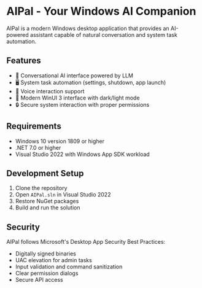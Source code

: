 # AIPal - Your Windows AI Companion

AIPal is a modern Windows desktop application that provides an AI-powered assistant capable of natural conversation and system task automation.

## Features

- 🤖 Conversational AI interface powered by LLM
- 🖥️ System task automation (settings, shutdown, app launch)
- 🎤 Voice interaction support
- 🎨 Modern WinUI 3 interface with dark/light mode
- 🔒 Secure system interaction with proper permissions

## Requirements

- Windows 10 version 1809 or higher
- .NET 7.0 or higher
- Visual Studio 2022 with Windows App SDK workload

## Development Setup

1. Clone the repository
2. Open `AIPal.sln` in Visual Studio 2022
3. Restore NuGet packages
4. Build and run the solution

## Security

AIPal follows Microsoft's Desktop App Security Best Practices:
- Digitally signed binaries
- UAC elevation for admin tasks
- Input validation and command sanitization
- Clear permission dialogs
- Secure API access
